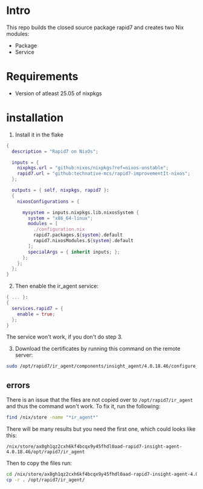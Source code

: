 # Intro

This repo builds the closed source package rapid7 and creates two Nix modules:
- Package
- Service


# Requirements
- Version of atleast 25.05 of nixpkgs

# installation

1. Install it in the flake
```nix
{
  description = "Rapid7 on NixOs";

  inputs = {
    nixpkgs.url = "github:nixos/nixpkgs?ref=nixos-unstable";
    rapid7.url = "github:technative-mcs/rapid7-improvementIt-nixos";
  };

  outputs = { self, nixpkgs, rapid7 }:
  {
    nixosConfigurations = {

      mysystem = inputs.nixpkgs.lib.nixosSystem {
        system = "x86_64-linux";
        modules = [
          ./configuration.nix
          rapid7.packages.${system}.default
          rapid7.nixosModules.${system}.default
        ];
        specialArgs = { inherit inputs; };
      };
    };
  };
}
```

2. Then enable the ir_agent service:
```nix
{ ... }:
{
  services.rapid7 = {
    enable = true;
  };
}
```
The service won't work, if you don't do step 3.

3. Download the certificates by running this command on the remote server:
```bash
sudo /opt/rapid7/ir_agent/components/insight_agent/4.0.18.46/configure_agent.sh --token=<specifiy-token-here> -v --start --no_version_check --disable-updates=true
```


## errors

There is an issue that the files are not copied over to `/opt/rapid7/ir_agent` and thus the command won't work.
To fix it, run the following:
```bash
find /nix/store -name "*ir_agent*"
```

There will be many results but you need the first one, which could looks like this:
```
/nix/store/ax8gh1qz2cxh6kf4bcqx9y45fhdl0aad-rapid7-insight-agent-4.0.18.46/opt/rapid7/ir_agent
```

Then to copy the files run:
```bash
cd /nix/store/ax8gh1qz2cxh6kf4bcqx9y45fhdl0aad-rapid7-insight-agent-4.0.18.46/opt/rapid7/ir_agent
cp -r . /opt/rapid7/ir_agent/
```


